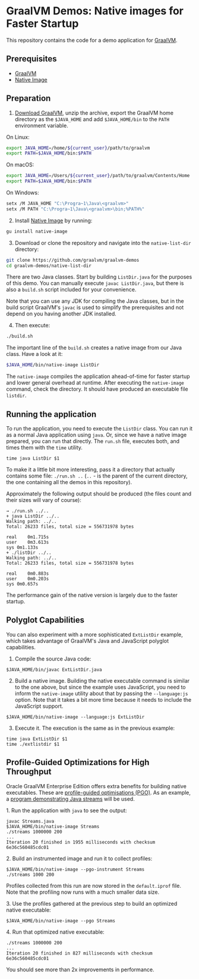 # GraalVM Demos: Native images for Faster Startup

This repository contains the code for a demo application for [GraalVM](http://graalvm.org).

## Prerequisites
* [GraalVM](http://graalvm.org)
* [Native Image](https://www.graalvm.org/docs/reference-manual/native-image/)

## Preparation

1. [Download GraalVM](https://www.graalvm.org/downloads/), unzip the archive, export the GraalVM home directory as the `$JAVA_HOME` and add `$JAVA_HOME/bin` to the `PATH` environment variable.

  On Linux:
  ```bash
  export JAVA_HOME=/home/${current_user}/path/to/graalvm
  export PATH=$JAVA_HOME/bin:$PATH
  ```
  On macOS:
  ```bash
  export JAVA_HOME=/Users/${current_user}/path/to/graalvm/Contents/Home
  export PATH=$JAVA_HOME/bin:$PATH
  ```
  On Windows:
  ```bash
  setx /M JAVA_HOME "C:\Progra~1\Java\<graalvm>"
  setx /M PATH "C:\Progra~1\Java\<graalvm>\bin;%PATH%"
  ```

2. Install [Native Image](https://www.graalvm.org/docs/reference-manual/native-image/#install-native-image) by running:
  ```bash
  gu install native-image
  ```

3. Download or clone the repository and navigate into the `native-list-dir` directory:
  ```bash
  git clone https://github.com/graalvm/graalvm-demos
  cd graalvm-demos/native-list-dir
  ```

  There are two Java classes.
  Start by building `ListDir.java` for the purposes of this demo.
  You can manually execute `javac ListDir.java`, but there is also a `build.sh` script included for your convenience.

  Note that you can use any JDK for compiling the Java classes, but in the build script GraalVM's `javac` is used to simplify the prerequisites and not depend on you having another JDK installed.

4. Then execute:
  ```bash
  ./build.sh
  ```

The important line of the `build.sh` creates a native image from our Java class. Have a look at it:
```bash
$JAVA_HOME/bin/native-image ListDir
```

The `native-image` compiles the application ahead-of-time for faster startup and lower general overhead at runtime.
After executing the `native-image` command, check the directory. It should have produced an executable file `listdir`.

## Running the application

To run the application, you need to execute the `ListDir` class. You can run it as a normal Java application using `java`. Or, since we have a native image prepared, you can run that directly. The `run.sh` file, executes both, and times them with the `time` utility.
```
time java ListDir $1
```

To make it a little bit more interesting, pass it a directory that actually contains some file: `./run.sh ..` (`..` - is the parent of the current directory, the one containing all the demos in this repository).

Approximately the following output should be produced (the files count and their sizes will vary of course):
```
→ ./run.sh ../..
+ java ListDir ../..
Walking path: ../..
Total: 26233 files, total size = 556731978 bytes

real	0m1.715s
user	0m3.613s
sys	0m1.133s
+ ./listDir ../..
Walking path: ../..
Total: 26233 files, total size = 556731978 bytes

real	0m0.883s
user	0m0.203s
sys	0m0.657s
```

The performance gain of the native version is largely due to the faster startup.

## Polyglot Capabilities

You can also experiment with a more sophisticated `ExtListDir` example, which takes advantage of GraalVM's Java and JavaScript polyglot capabilities.

1. Compile the source Java code:
  ```shell
  $JAVA_HOME/bin/javac ExtListDir.java
  ```

2. Build a native image. Building the native executable command is similar to the one above, but since the example uses JavaScript, you need to inform the `native-image` utility about that by passing the `--language:js` option. Note that it takes a bit more time because it needs to include the JavaScript support.
  ```shell
  $JAVA_HOME/bin/native-image --language:js ExtListDir
  ```

3. Execute it. The execution is the same as in the previous example:
  ```shell
  time java ExtListDir $1
  time ./extlistdir $1
  ```

## Profile-Guided Optimizations for High Throughput

Oracle GraalVM Enterprise Edition offers extra benefits for building native executables.
These are [profile-guided optimisations (PGO)](https://www.graalvm.org/reference-manual/native-image/PGO/).
As an example, a [program demonstrating Java streams](https://github.com/graalvm/graalvm-demos/blob/master/scala-examples/streams/Streams.java) will be used.

1&#46; Run the application with `java` to see the output:
  ```shell
  javac Streams.java
  $JAVA_HOME/bin/native-image Streams
  ./streams 1000000 200
  ...
  Iteration 20 finished in 1955 milliseconds with checksum 6e36c560485cdc01
  ```

2&#46; Build an instrumented image and run it to collect profiles:
  ```shell
  $JAVA_HOME/bin/native-image --pgo-instrument Streams
  ./streams 1000 200
  ```
  Profiles collected from this run are now stored in the `default.iprof` file. Note that the profiling now runs with a much smaller data size.

3&#46; Use the profiles gathered at the previous step to build an optimized native executable:
  ```shell
  $JAVA_HOME/bin/native-image --pgo Streams
  ```

4&#46; Run that optimized native executable:
  ```shell
  ./streams 1000000 200
  ...
  Iteration 20 finished in 827 milliseconds with checksum 6e36c560485cdc01
  ```
  You should see more than 2x improvements in performance.
